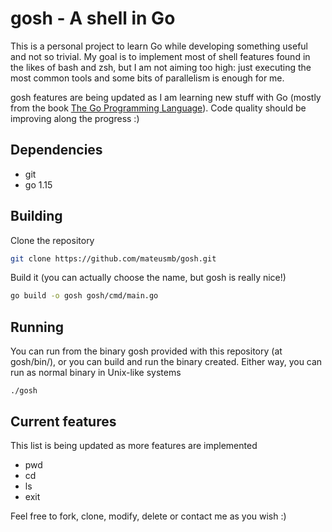# gosh - A shell in Go
This is a personal project to learn Go while developing something useful and not so trivial.
My goal is to implement most of shell features found in the likes of bash and zsh, but I am not aiming too high: just executing the most common tools and some bits of parallelism is enough for me.

gosh features are being updated as I am learning new stuff with Go (mostly from the book [The Go Programming Language](https://www.amazon.com.br/Go-Programming-Language-Brian-Kernighan/dp/0134190440)). Code quality should be improving along the progress :)

## Dependencies
* git
* go 1.15

## Building
Clone the repository
```bash
git clone https://github.com/mateusmb/gosh.git
```

Build it (you can actually choose the name, but gosh is really nice!)
```bash
go build -o gosh gosh/cmd/main.go
```

## Running
You can run from the binary gosh provided with this repository (at gosh/bin/), or you can build and run the binary created. Either way, you can run as normal binary in Unix-like systems
```
./gosh
```

## Current features
This list is being updated as more features are implemented
* pwd
* cd
* ls
* exit

Feel free to fork, clone, modify, delete or contact me as you wish :)

